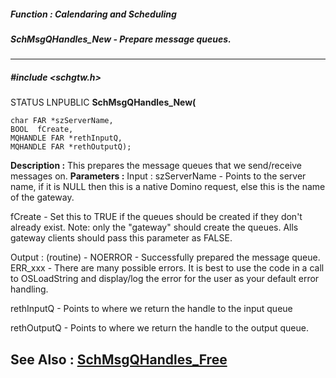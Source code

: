 ##### Function : Calendaring and Scheduling
##### SchMsgQHandles_New - Prepare message queues.
---
##### #include <schgtw.h>
STATUS LNPUBLIC **SchMsgQHandles_New(**

	char FAR *szServerName,
	BOOL  fCreate,
	MQHANDLE FAR *rethInputQ,
	MQHANDLE FAR *rethOutputQ);
**Description :**
This prepares the message queues that we send/receive messages on.
**Parameters :**
Input :
szServerName  -  Points to the server name, if it is NULL then this is a native Domino request, else this is the name of the gateway.

fCreate  -  Set this to TRUE if the queues should be created if they don't already exist. Note: only the "gateway" should create the queues. Alls gateway clients should pass this parameter as FALSE.

Output :
(routine)  -  NOERROR - Successfully prepared the message queue.
ERR_xxx - There are many possible errors. It is best to use the code in a call to OSLoadString and display/log the error for the user as your default error handling.


rethInputQ  -  Points to where we return the handle to the input queue

rethOutputQ  -  Points to where we return the handle to the output queue.

**See Also :**
[SchMsgQHandles_Free](D:/md_files/SchMsgQHandles_Free.md)
---

